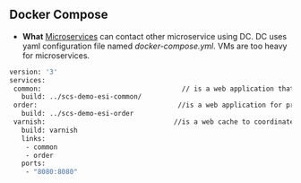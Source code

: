 ## Docker Compose
- **What** [Microservices](/System-Design/Concepts/MicroServices/What_is_Microservice.md) can contact other microservice using DC. DC uses yaml configuration file named *docker-compose.yml*. VMs are too heavy for microservices.
 ```bash
 version: '3'
services:
  common:                                   // is a web application that is supposed to deliver common artifacts.
    build: ../scs-demo-esi-common/
  order:                                   //is a web application for processing orders.
    build: ../scs-demo-esi-order
  varnish:                                //is a web cache to coordinate the two web applications.
    build: varnish
    links:
     - common
     - order
    ports:
     - "8080:8080"
 ```
